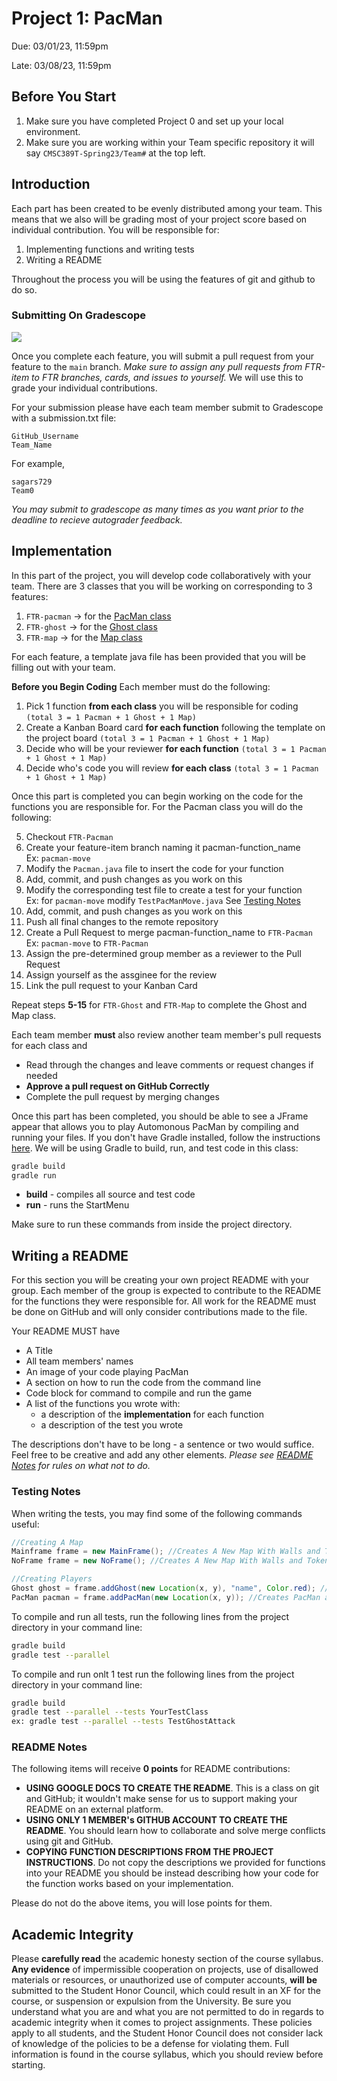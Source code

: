 
# Project 1: PacMan

Due: 03/01/23, 11:59pm

Late: 03/08/23, 11:59pm

## Before You Start

1. Make sure you have completed Project 0 and set up your local environment.
2. Make sure you are working within your Team specific repository it will say `CMSC389T-Spring23/Team#` at the top left.

## Introduction

Each part has been created to be evenly distributed among your team. This means that we also will be grading most of your project score based on individual contribution. You will be responsible for:

1. Implementing functions and writing tests
2. Writing a README 

Throughout the process you will be using the features of git and github to do so.

### Submitting On Gradescope

![](https://placehold.co/1000x40/gold/red?text=Each+member+must+submit+individually)

Once you complete each feature, you will submit a pull request from your feature to the `main` branch.
*Make sure to assign any pull requests from FTR-item to FTR branches, cards, and issues to yourself.* We will use this to grade your individual contributions.

For your submission please have each team member submit to Gradescope with a submission.txt file: 

```
GitHub_Username
Team_Name
```

For example,

```
sagars729
Team0
```
_You may submit to gradescope as many times as you want prior to the deadline to recieve autograder feedback._

## Implementation

In this part of the project, you will develop code collaboratively with your team. There are 3 classes that you will be working on corresponding to 3 features:

1. `FTR-pacman` &rarr; for the [PacMan class](./documentation/README.md#pacman-class)
2. `FTR-ghost` &rarr; for the [Ghost class](./documentation/README.md#ghost-class)
3. `FTR-map` &rarr; for the [Map class](./documentation.md/README.md#map-class)

For each feature, a template java file has been provided that you will be filling out with your team.

**Before you Begin Coding** Each member must do the following:
1. Pick 1 function **from each class** you will be responsible for coding `(total 3 = 1 Pacman + 1 Ghost + 1 Map)`
2. Create a Kanban Board card **for each function** following the template on the project board `(total 3 = 1 Pacman + 1 Ghost + 1 Map)`
3. Decide who will be your reviewer **for each function** `(total 3 = 1 Pacman + 1 Ghost + 1 Map)`
4. Decide who's code you will review **for each class** `(total 3 = 1 Pacman + 1 Ghost + 1 Map)`

Once this part is completed you can begin working on the code for the functions you are responsible for. For the Pacman class you will do the following:

5. Checkout `FTR-Pacman`
6. Create your feature-item branch naming it pacman-function_name <br> <t> Ex: `pacman-move` </t> </br>
7. Modify the `Pacman.java` file to insert the code for your function
8. Add, commit, and push changes as you work on this
9. Modify the corresponding test file to create a test for your function  <br> <t> Ex: for `pacman-move` modify `TestPacManMove.java` See [Testing Notes](#testing-notes)  </t> </br>
10. Add, commit, and push changes as you work on this
11. Push all final changes to the remote repository
12. Create a Pull Request to merge pacman-function_name to `FTR-Pacman`  <br> <t> Ex: `pacman-move` to `FTR-Pacman` </t> </br>
13. Assign the pre-determined group member as a reviewer to the Pull Request
14. Assign yourself as the assginee for the review
15. Link the pull request to your Kanban Card

Repeat steps **5-15** for `FTR-Ghost` and `FTR-Map` to complete the Ghost and Map class.

Each team member **must** also review another team member's pull requests for each class and

- Read through the changes and leave comments or request changes if needed
- **Approve a pull request on GitHub Correctly** 
- Complete the pull request by merging changes


Once this part has been completed, you should be able to see a JFrame appear that allows you to play Automonous PacMan by compiling and running your files. If you don't have Gradle installed, follow the instructions [here](https://gradle.org/install/). We will be using Gradle to build, run, and test code in this class:

```bash
gradle build
gradle run
```

- **build** - compiles all source and test code
- **run** - runs the StartMenu

Make sure to run these commands from inside the project directory.

## Writing a README

For this section you will be creating your own project README with your group. Each member of the group is expected to contribute to the README for the functions they were responsible for. All work for the README must be done on GitHub and will only consider contributions made to the file.

Your README MUST have

- A Title
- All team members' names
- An image of your code playing PacMan
- A section on how to run the code from the command line
- Code block for command to compile and run the game
- A list of the functions you wrote with:
  - a description of the **implementation** for each function
  - a description of the test you wrote

The descriptions don't have to be long - a sentence or two would suffice.
Feel free to be creative and add any other elements. _Please see [README Notes](#readme-notes) for rules on what not to do._

### Testing Notes

When writing the tests, you may find some of the following commands useful:

```java
//Creating A Map
Mainframe frame = new MainFrame(); //Creates A New Map With Walls and Tokens Initialized
NoFrame frame = new NoFrame(); //Creates A New Map With Walls and Tokens w/o a Display

//Creating Players
Ghost ghost = frame.addGhost(new Location(x, y), "name", Color.red); //Creates a red ghost named "name" at location x,y
PacMan pacman = frame.addPacMan(new Location(x, y)); //Creates PacMan at location x, y
```
To compile and run all tests, run the following lines from the project directory in your command line:

```bash
gradle build
gradle test --parallel
```

To compile and run onlt 1 test run the following lines from the project directory in your command line:
```bash
gradle build
gradle test --parallel --tests YourTestClass
ex: gradle test --parallel --tests TestGhostAttack
```

### README Notes

The following items will receive **0 points** for README contributions:
- **USING GOOGLE DOCS TO CREATE THE README**. This is a class on git and GitHub; it wouldn't make sense for us to support making your README on an external platform.
- **USING ONLY 1 MEMBER's GITHUB ACCOUNT TO CREATE THE README**. You should learn how to collaborate and solve merge conflicts using git and GitHub.
- **COPYING FUNCTION DESCRIPTIONS FROM THE PROJECT INSTRUCTIONS**. Do not copy the descriptions we provided for functions into your README you should be instead describing how your code for the function works based on your implementation.

Please do not do the above items, you will lose points for them.

## Academic Integrity

Please **carefully read** the academic honesty section of the course syllabus. **Any evidence** of impermissible cooperation on projects, use of disallowed materials or resources, or unauthorized use of computer accounts, **will be** submitted to the Student Honor Council, which could result in an XF for the course, or suspension or expulsion from the University. Be sure you understand what you are and what you are not permitted to do in regards to academic integrity when it comes to project assignments. These policies apply to all students, and the Student Honor Council does not consider lack of knowledge of the policies to be a defense for violating them. Full information is found in the course syllabus, which you should review before starting.
